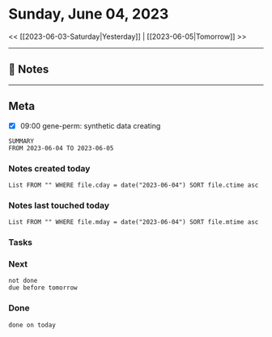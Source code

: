 


# Sunday, June 04, 2023

<< [[2023-06-03-Saturday|Yesterday]] | [[2023-06-05|Tomorrow]] >>

---

## 📝 Notes




---
## Meta

- [x] 09:00 gene-perm: synthetic data creating



```toggl
SUMMARY
FROM 2023-06-04 TO 2023-06-05
```







### Notes created today
```dataview
List FROM "" WHERE file.cday = date("2023-06-04") SORT file.ctime asc
```

### Notes last touched today
```dataview
List FROM "" WHERE file.mday = date("2023-06-04") SORT file.mtime asc
```



### Tasks

### Next

```tasks
not done 
due before tomorrow
```

### Done

```tasks
done on today
```
